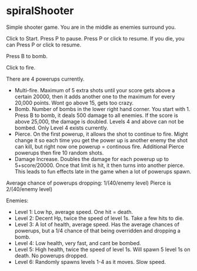 # spiralShooter

Simple shooter game. You are in the middle as enemies surround you.

Click to Start.
Press P to pause. Press P or click to resume.
If you die, you can Press P or click to resume.

Press B to bomb.

Click to fire.

There are 4 powerups currently.

* Multi-fire. Maximum of 5 extra shots until your score gets above a certain 20000, then it adds another one to the maximum for every 20,000 points. Wont go above 15, gets too crazy.
* Bomb. Number of bombs in the lower right hand corner. You start with 1. Press B to bomb, it deals 500 damage to all enemies. If the score is above 25,000, the damage is doubled. Levels 4 and above can not be bombed. Only Level 4 exists currently. 
* Pierce. On the first powerup, it allows the shot to continue to fire. Might change it so each time you get the power up is another enemy the shot can kill, but right now one powerup = continous fire. Additional Pierce powerups then fire 10 random shots.
* Damage Increase. Doubles the damage for each powerup up to 5+score/20000. Once that limit is hit, it then turns into another pierce. This leads to fun effects late in the game when a lot of powerups spawn.

Average chance of powerups dropping:
1/(40/enemy level)
Pierce is 
2/(40/enemy level)

Enemies: 

* Level 1: Low hp, average speed. One hit = death.
* Level 2: Decent Hp, twice the speed of level 1s. Take a few hits to die.
* Level 3: A lot of health, average speed. Has the average chances of powerups, but a 1/4 chance of that being overridden and dropping a bomb.
* Level 4: Low health, very fast, and cant be bombed. 
* Level 5: High health, twice the speed of level 1s. Will spawn 5 level 1s on death. No powerups dropped.
* Level 6: Randomly spawns levels 1-4 as it moves. Slow speed.

